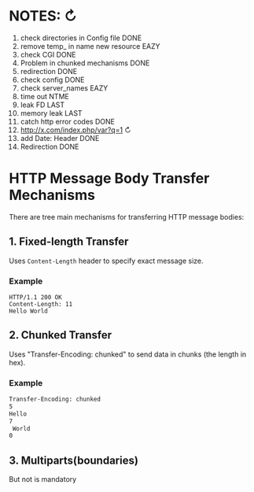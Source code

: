 # NOTES: ↻ 
1) check directories in Config file     DONE
2) remove temp_ in name new resource    EAZY
3) check CGI                            DONE
4) Problem in chunked mechanisms        DONE
5) redirection                          DONE
6) check config                         DONE
7) check server_names                   EAZY
8) time out                             NTME
9) leak FD                              LAST
10) memory leak                         LAST
11) catch http error codes              DONE
12) http://x.com/index.php/var?q=1       ↻ 
13) add Date: Header                    DONE
14) Redirection                         DONE




# HTTP Message Body Transfer Mechanisms

There are tree main mechanisms for transferring HTTP message bodies:

## 1. Fixed-length Transfer

Uses `Content-Length` header to specify exact message size.

### Example
```http
HTTP/1.1 200 OK
Content-Length: 11
Hello World
```



## 2. Chunked Transfer
Uses "Transfer-Encoding: chunked" to send data in chunks (the length in hex).
### Example
```HTTP/1.1 200 OK
Transfer-Encoding: chunked
5
Hello
7
 World
0
```
## 3. Multiparts(boundaries)
But not is mandatory



